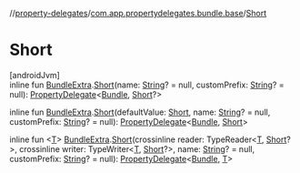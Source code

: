 //[property-delegates](../../index.md)/[com.app.propertydelegates.bundle.base](index.md)/[Short](-short.md)

# Short

[androidJvm]\
inline fun [BundleExtra](../com.app.propertydelegates.bundle/-bundle-extra/index.md).[Short](-short.md)(name: [String](https://kotlinlang.org/api/latest/jvm/stdlib/kotlin/-string/index.html)? = null, customPrefix: [String](https://kotlinlang.org/api/latest/jvm/stdlib/kotlin/-string/index.html)? = null): [PropertyDelegate](../com.app.propertydelegates/-property-delegate/index.md)<[Bundle](https://developer.android.com/reference/kotlin/android/os/Bundle.html), [Short](https://kotlinlang.org/api/latest/jvm/stdlib/kotlin/-short/index.html)?>

inline fun [BundleExtra](../com.app.propertydelegates.bundle/-bundle-extra/index.md).[Short](-short.md)(defaultValue: [Short](https://kotlinlang.org/api/latest/jvm/stdlib/kotlin/-short/index.html), name: [String](https://kotlinlang.org/api/latest/jvm/stdlib/kotlin/-string/index.html)? = null, customPrefix: [String](https://kotlinlang.org/api/latest/jvm/stdlib/kotlin/-string/index.html)? = null): [PropertyDelegate](../com.app.propertydelegates/-property-delegate/index.md)<[Bundle](https://developer.android.com/reference/kotlin/android/os/Bundle.html), [Short](https://kotlinlang.org/api/latest/jvm/stdlib/kotlin/-short/index.html)>

inline fun <[T](-short.md)> [BundleExtra](../com.app.propertydelegates.bundle/-bundle-extra/index.md).[Short](-short.md)(crossinline reader: TypeReader<[T](-short.md), [Short](https://kotlinlang.org/api/latest/jvm/stdlib/kotlin/-short/index.html)?>, crossinline writer: TypeWriter<[T](-short.md), [Short](https://kotlinlang.org/api/latest/jvm/stdlib/kotlin/-short/index.html)?>, name: [String](https://kotlinlang.org/api/latest/jvm/stdlib/kotlin/-string/index.html)? = null, customPrefix: [String](https://kotlinlang.org/api/latest/jvm/stdlib/kotlin/-string/index.html)? = null): [PropertyDelegate](../com.app.propertydelegates/-property-delegate/index.md)<[Bundle](https://developer.android.com/reference/kotlin/android/os/Bundle.html), [T](-short.md)>
